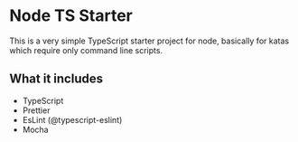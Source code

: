 # Node TS Starter

This is a very simple TypeScript starter project for node, 
basically for katas which require only command line scripts.

## What it includes

- TypeScript
- Prettier
- EsLint (@typescript-eslint)
- Mocha 
